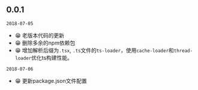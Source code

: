 ## 0.0.1


`2018-07-05`

- 😁 老版本代码的更新
- 😁 删除多余的npm依赖包
- 😁 增加解析后缀为`.tsx`, `.ts`文件的`ts-loader`，使用`cache-loader`和`thread-loader`优化ts构建性能。

`2018-07-06`
- 😁 更新package.json文件配置